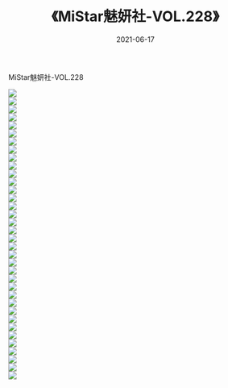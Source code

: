 ﻿---
layout: post
title:  《MiStar魅妍社-VOL.228》
date:   2021-06-17
img: http://img.660000.xyz/Sharelink/网络美图/2021/MiStar魅妍社-VOL.228/000.jpg
categories: [美女, 清纯, 唯美]
---

MiStar魅妍社-VOL.228

  ![](http://img.660000.xyz/Sharelink/网络美图/2021/MiStar魅妍社-VOL.228/001.jpg) <br> ![](http://img.660000.xyz/Sharelink/网络美图/2021/MiStar魅妍社-VOL.228/002.jpg) <br> ![](http://img.660000.xyz/Sharelink/网络美图/2021/MiStar魅妍社-VOL.228/003.jpg) <br> ![](http://img.660000.xyz/Sharelink/网络美图/2021/MiStar魅妍社-VOL.228/004.jpg) <br> ![](http://img.660000.xyz/Sharelink/网络美图/2021/MiStar魅妍社-VOL.228/005.jpg) <br> ![](http://img.660000.xyz/Sharelink/网络美图/2021/MiStar魅妍社-VOL.228/006.jpg) <br> ![](http://img.660000.xyz/Sharelink/网络美图/2021/MiStar魅妍社-VOL.228/007.jpg) <br> ![](http://img.660000.xyz/Sharelink/网络美图/2021/MiStar魅妍社-VOL.228/008.jpg) <br> ![](http://img.660000.xyz/Sharelink/网络美图/2021/MiStar魅妍社-VOL.228/009.jpg) <br> ![](http://img.660000.xyz/Sharelink/网络美图/2021/MiStar魅妍社-VOL.228/010.jpg) <br> ![](http://img.660000.xyz/Sharelink/网络美图/2021/MiStar魅妍社-VOL.228/011.jpg) <br> ![](http://img.660000.xyz/Sharelink/网络美图/2021/MiStar魅妍社-VOL.228/012.jpg) <br> ![](http://img.660000.xyz/Sharelink/网络美图/2021/MiStar魅妍社-VOL.228/013.jpg) <br> ![](http://img.660000.xyz/Sharelink/网络美图/2021/MiStar魅妍社-VOL.228/014.jpg) <br> ![](http://img.660000.xyz/Sharelink/网络美图/2021/MiStar魅妍社-VOL.228/015.jpg) <br> ![](http://img.660000.xyz/Sharelink/网络美图/2021/MiStar魅妍社-VOL.228/016.jpg) <br> ![](http://img.660000.xyz/Sharelink/网络美图/2021/MiStar魅妍社-VOL.228/017.jpg) <br> ![](http://img.660000.xyz/Sharelink/网络美图/2021/MiStar魅妍社-VOL.228/018.jpg) <br> ![](http://img.660000.xyz/Sharelink/网络美图/2021/MiStar魅妍社-VOL.228/019.jpg) <br> ![](http://img.660000.xyz/Sharelink/网络美图/2021/MiStar魅妍社-VOL.228/020.jpg) <br> ![](http://img.660000.xyz/Sharelink/网络美图/2021/MiStar魅妍社-VOL.228/021.jpg) <br> ![](http://img.660000.xyz/Sharelink/网络美图/2021/MiStar魅妍社-VOL.228/022.jpg) <br> ![](http://img.660000.xyz/Sharelink/网络美图/2021/MiStar魅妍社-VOL.228/023.jpg) <br> ![](http://img.660000.xyz/Sharelink/网络美图/2021/MiStar魅妍社-VOL.228/024.jpg) <br> ![](http://img.660000.xyz/Sharelink/网络美图/2021/MiStar魅妍社-VOL.228/025.jpg) <br> ![](http://img.660000.xyz/Sharelink/网络美图/2021/MiStar魅妍社-VOL.228/026.jpg) <br> ![](http://img.660000.xyz/Sharelink/网络美图/2021/MiStar魅妍社-VOL.228/027.jpg) <br> ![](http://img.660000.xyz/Sharelink/网络美图/2021/MiStar魅妍社-VOL.228/028.jpg) <br> ![](http://img.660000.xyz/Sharelink/网络美图/2021/MiStar魅妍社-VOL.228/029.jpg) <br> ![](http://img.660000.xyz/Sharelink/网络美图/2021/MiStar魅妍社-VOL.228/030.jpg) <br> ![](http://img.660000.xyz/Sharelink/网络美图/2021/MiStar魅妍社-VOL.228/031.jpg) <br> ![](http://img.660000.xyz/Sharelink/网络美图/2021/MiStar魅妍社-VOL.228/032.jpg) <br> ![](http://img.660000.xyz/Sharelink/网络美图/2021/MiStar魅妍社-VOL.228/033.jpg) <br> ![](http://img.660000.xyz/Sharelink/网络美图/2021/MiStar魅妍社-VOL.228/034.jpg) <br> ![](http://img.660000.xyz/Sharelink/网络美图/2021/MiStar魅妍社-VOL.228/035.jpg) <br> ![](http://img.660000.xyz/Sharelink/网络美图/2021/MiStar魅妍社-VOL.228/036.jpg) <br>